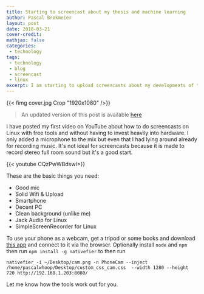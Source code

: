 ```yaml
---
title: Starting to screencast about my thesis and machine learning
author: Pascal Brokmeier
layout: post
date: 2018-03-21
cover-credit: 
mathjax: false
categories:
 - technology
tags: 
 - technology
 - blog
 - screencast
 - linux
excerpt: I am starting to upload screencasts about my developments of the agent for my thesis. This is the initial video
---
```


{{< fimg cover.jpg Crop "1920x1080" />}}

> An updated version of this post is available [here](/technology/2018/04/15/Turning_your_Linux_computer_into_a_screencast_station_for_pareto_principle_level_professionality.html)

I have posted my first video on YouTube about how to do screencasts on Linux with free tools and without having to
invest heavily into hardware. I only added a microphone to the mix but even that I had lying around already for
recording music. It's not ideal for screencasts because it is made to record stereo full room sound but it's a good
start. 

{{< youtube CQzPwWBdswI>}}

These are the basic things you need:

- Good mic
- Solid Wifi & Upload
- Smartphone
- Decent PC
- Clean background (unlike me)
- Jack Audio for Linux
- SimpleScreenRecorder for Linux


To use your phone as a webcam, get a tripod or some books and download 
[this app](https://play.google.com/store/apps/details?id=ronakpatel1311.camerastreamer) and connect to it via the
browser. Optionally install `node` and `npm` then run `npm install -g nativefier` to then run 

```
nativefier -i ~/Desktop/cam.png -n PhoneCam --inject /home/pascalwhoop/Desktop/custom_css_cam.css  --width 1280 --height
720 http://192.168.1.203:8080/
```

Let me know how the tools work out for you. 
